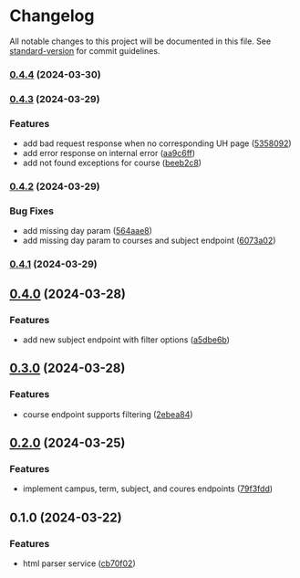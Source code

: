 # Changelog

All notable changes to this project will be documented in this file. See [standard-version](https://github.com/conventional-changelog/standard-version) for commit guidelines.

### [0.4.4](https://github.com/dlg1206/rainbows-api/compare/v0.4.3...v0.4.4) (2024-03-30)

### [0.4.3](https://github.com/dlg1206/rainbows-api/compare/v0.4.2...v0.4.3) (2024-03-29)


### Features

* add bad request response when no corresponding UH page ([5358092](https://github.com/dlg1206/rainbows-api/commit/5358092df28c781166545999da8c85f548990b30))
* add error response on internal error ([aa9c6ff](https://github.com/dlg1206/rainbows-api/commit/aa9c6ff0973803b29b5c17602d09a667c8279e73))
* add not found exceptions for course ([beeb2c8](https://github.com/dlg1206/rainbows-api/commit/beeb2c86374d018c68514afff2b6bd213d0d04b9))

### [0.4.2](https://github.com/dlg1206/rainbows-api/compare/v0.4.1...v0.4.2) (2024-03-29)


### Bug Fixes

* add missing day param ([564aae8](https://github.com/dlg1206/rainbows-api/commit/564aae835e46f710d0aa18b588274585e7f53ca3))
* add missing day param to courses and subject endpoint ([6073a02](https://github.com/dlg1206/rainbows-api/commit/6073a02ed31283114f335a9c39760c366797fdd6))

### [0.4.1](https://github.com/dlg1206/rainbows-api/compare/v0.4.0...v0.4.1) (2024-03-29)

## [0.4.0](https://github.com/dlg1206/rainbows-api/compare/v0.3.0...v0.4.0) (2024-03-28)


### Features

* add new subject endpoint with filter options ([a5dbe6b](https://github.com/dlg1206/rainbows-api/commit/a5dbe6b5eed8ce09c47a8da15207b359edb7f2a7))

## [0.3.0](https://github.com/dlg1206/rainbows-api/compare/v0.2.0...v0.3.0) (2024-03-28)


### Features

* course endpoint supports filtering ([2ebea84](https://github.com/dlg1206/rainbows-api/commit/2ebea84a49281b0f441b3d3345b8771455021c00))

## [0.2.0](https://github.com/dlg1206/rainbows-api/compare/v0.1.0...v0.2.0) (2024-03-25)


### Features

* implement campus, term, subject, and coures endpoints ([79f3fdd](https://github.com/dlg1206/rainbows-api/commit/79f3fdd4d6550d92346eb757a4ae02b11905bfed))

## 0.1.0 (2024-03-22)


### Features

* html parser service ([cb70f02](https://github.com/dlg1206/rainbows-api/commit/cb70f02447ed7ceea734b28463cc3bc995441c1d))
